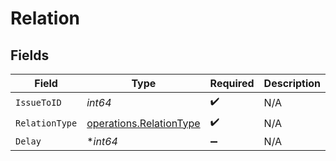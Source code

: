 # Relation


## Fields

| Field                                                              | Type                                                               | Required                                                           | Description                                                        |
| ------------------------------------------------------------------ | ------------------------------------------------------------------ | ------------------------------------------------------------------ | ------------------------------------------------------------------ |
| `IssueToID`                                                        | *int64*                                                            | :heavy_check_mark:                                                 | N/A                                                                |
| `RelationType`                                                     | [operations.RelationType](../../models/operations/relationtype.md) | :heavy_check_mark:                                                 | N/A                                                                |
| `Delay`                                                            | **int64*                                                           | :heavy_minus_sign:                                                 | N/A                                                                |